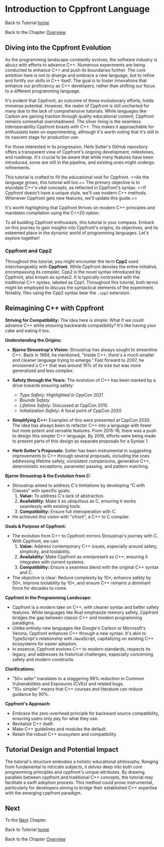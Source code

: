 # Introduction to Cppfront Language


Back to Tutorial [home](../readme.md)

Back to the Chapter [Overview](Overview.md)

## **Diving into the Cppfront Evolution**

As the programming landscape constantly evolves, the software industry is abuzz with efforts to advance C++. Numerous experiments are being conducted to enhance C++ and push its boundaries further. The core ambition here is not to diverge and embrace a new language, but to refine and fortify our skills in C++ itself. The goal is to foster innovations that enhance our proficiency as C++ developers, rather than shifting our focus to a different programming language.

It's evident that Cppfront, an outcome of these evolutionary efforts, holds immense potential. However, the realm of Cppfront is still uncharted for many due to the lack of comprehensive tutorials. While languages like Carbon are gaining traction through quality educational content, Cppfront remains somewhat overshadowed. The silver lining is the seamless interoperability Cppfront boasts with C++. This makes it approachable for enthusiasts keen on experimenting, although it's worth noting that it's still in its nascent stage for production use.

For those interested in its progression, Herb Sutter's GitHub repository offers a transparent view of Cppfront's ongoing development, milestones, and roadmap. It's crucial to be aware that while many features have been introduced, some are still in the pipeline, and existing ones might undergo refinements.

This tutorial is crafted to fill the educational void for Cppfront. ==As the language grows, this tutorial will too.== The primary objective is to elucidate C++'s vital concepts, as reflected in Cppfront's syntax. ==If Cppfront doesn't have a unique style, we'll use modern C++ methods. Whenever Cppfront gets new features, we'll update this guide.==

It's worth highlighting that Cppfront thrives on modern C++ principles and mandates compilation using the C++20 option.

To all budding Cppfront enthusiasts, this tutorial is your compass. Embark on this journey to gain insights into Cppfront's origins, its objectives, and its esteemed place in the dynamic world of programming languages. Let's explore together!

### Cppfront and Cpp2

Throughout this tutorial, you might encounter the term **Cpp2** used interchangeably with **Cppfront**. While Cppfront denotes the entire initiative, encompassing its compiler, Cpp2 is the novel syntax introduced by Cppfront, also known as syntax2. It is typically contrasted with the traditional C++ syntax, labeled as Cpp1. Throughout this tutorial, both terms might be employed to discuss the syntactical elements of the experiment. Notably, files using the Cpp2 syntax bear the `.cpp2` extension.

## **Reimagining C++ with Cppfront**

**Striving for Compatibility:** 
The idea here is simple: What if we could advance C++ while ensuring backwards compatibility? It's like having your cake and eating it too.

**Understanding the Origins:**
- **Bjarne Stroustrup's Vision:** Stroustrup has always sought to streamline C++. Back in 1994, he mentioned, "Inside C++, there's a much smaller and cleaner language trying to emerge." Fast forward to 2007, he envisioned a C++ that was around 10% of its size but was more generalized and less complex.
  
- **Safety through the Years:** The evolution of C++ has been marked by a drive towards ensuring safety:
  - *Type Safety:* Highlighted in CppCon 2021
  - *Bounds Safety*
  - *Lifetime Safety:* Discussed at CppCon 2015
  - *Initialization Safety:* A focal point of CppCon 2020
  
- **Simplifying C++:** Examples of this were presented at CppCon 2020. The idea has always been to refactor C++ into a language with fewer but more potent and versatile features. From 2015-16, there was a push to design this simpler C++ language. By 2016, efforts were being made to present parts of this design as separate proposals for a Syntax 1.

- **Herb Sutter's Proposals:** Sutter has been instrumental in suggesting improvements to C++ through several proposals, including the ones addressing lifetime safety, consistent comparisons, generative C++, deterministic exceptions, parameter passing, and pattern matching.

**Bjarne Stroustrup & the Evolution from C:**
- Stroustrup aimed to address C's limitations by developing “C with Classes” with specific goals:
  1. **Value:** To address C's lack of abstraction.
  2. **Availability:** Make it as ubiquitous as C, ensuring it works seamlessly with existing tools.
  3. **Compatibility:** Ensure full interoperation with C. 
- He achieved this vision with "cfront", a C++ to C compiler.

**Goals & Purpose of Cppfront:**
- The evolution from C++ to Cppfront mirrors Stroustrup's journey with C. With Cppfront, we can:
  1. **Value:** Address contemporary C++ issues, especially around safety, simplicity, and toolability.
  2. **Availability:** Make Cppfront as omnipresent as C++, ensuring it integrates with current systems.
  3. **Compatibility:** Ensure a seamless blend with the original C++ syntax and C.
- The objective is clear: Reduce complexity by 10×, enhance safety by 50×, improve toolability by 10×, and ensure C++ remains a dominant force for decades to come.

**Cppfront in the Programming Landscape:**
- Cppfront is a modern take on C++, with cleaner syntax and better safety features. While languages like Rust emphasize memory safety, Cppfront bridges the gap between classic C++ and modern programming paradigms.
- Unlike entirely new languages like Google's Carbon or Microsoft's Verona, Cppfront enhances C++ through a new syntax. It's akin to TypeScript's relationship with JavaScript, capitalizing on existing C++ ecosystems for easier adoption.
- In essence, Cppfront evolves C++ to modern standards, respects its legacy, and addresses its historical challenges, especially concerning safety and modern constructs.

**Clarifications:**
- "50× safer" translates to a staggering 98% reduction in Common Vulnerabilities and Exposures (CVEs) and related bugs.
- "10× simpler" means that C++ courses and literature can reduce guidance by 90%.

**Cppfront's Approach:**
- Embrace the zero-overhead principle for backward source compatibility, ensuring users only pay for what they use.
- Revitalize C++ itself.
- Make C++ guidelines and modules the default.
- Retain the robust C++ ecosystem and compatibility.

## Tutorial Design and Potential Impact

The tutorial's structure embodies a holistic educational philosophy. Ranging from fundamental to intricate subjects, it delves deep into both core programming principles and cppfront's unique attributes. By drawing parallels between cppfront and traditional C++ concepts, the tutorial may facilitate a swift adoption process. This method could prove instrumental, particularly for developers aiming to bridge their established C++ expertise with the emerging cppfront paradigm.

## Next

To the [Next](basics/Cppfront_VS_Rust.md) Chapter.

Back to Tutorial [home](../README.md)

Back to the Chapter [Overview](Overview.md)